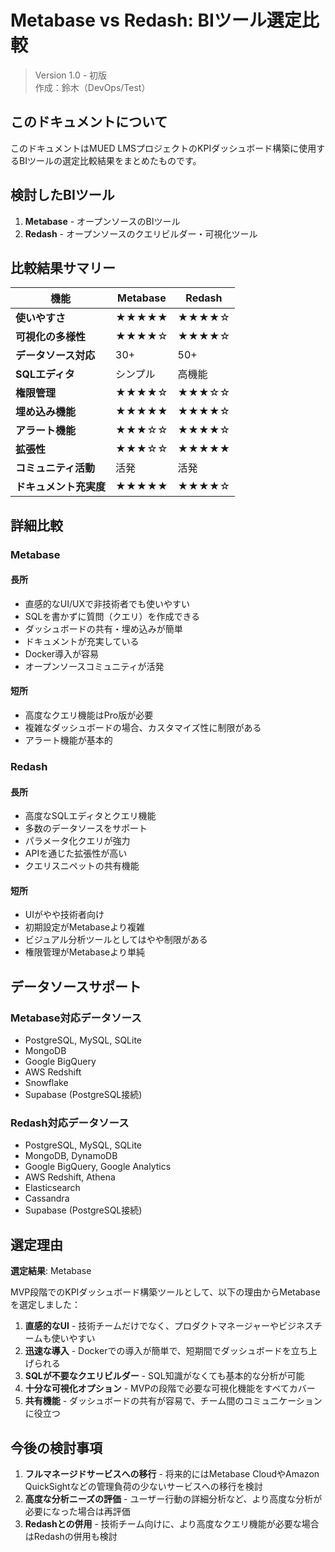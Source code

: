 # Metabase vs Redash: BIツール選定比較

> Version 1.0 - 初版  
> 作成：鈴木（DevOps/Test）

## このドキュメントについて

このドキュメントはMUED LMSプロジェクトのKPIダッシュボード構築に使用するBIツールの選定比較結果をまとめたものです。

## 検討したBIツール

1. **Metabase** - オープンソースのBIツール
2. **Redash** - オープンソースのクエリビルダー・可視化ツール

## 比較結果サマリー

| 機能 | Metabase | Redash |
|------|---------|--------|
| **使いやすさ** | ★★★★★ | ★★★★☆ |
| **可視化の多様性** | ★★★★☆ | ★★★★☆ |
| **データソース対応** | 30+ | 50+ |
| **SQLエディタ** | シンプル | 高機能 |
| **権限管理** | ★★★★☆ | ★★★☆☆ |
| **埋め込み機能** | ★★★★★ | ★★★★☆ |
| **アラート機能** | ★★★☆☆ | ★★★★☆ |
| **拡張性** | ★★★☆☆ | ★★★★★ |
| **コミュニティ活動** | 活発 | 活発 |
| **ドキュメント充実度** | ★★★★★ | ★★★★☆ |

## 詳細比較

### Metabase

#### 長所
- 直感的なUI/UXで非技術者でも使いやすい
- SQLを書かずに質問（クエリ）を作成できる
- ダッシュボードの共有・埋め込みが簡単
- ドキュメントが充実している
- Docker導入が容易
- オープンソースコミュニティが活発

#### 短所
- 高度なクエリ機能はPro版が必要
- 複雑なダッシュボードの場合、カスタマイズ性に制限がある
- アラート機能が基本的

### Redash

#### 長所
- 高度なSQLエディタとクエリ機能
- 多数のデータソースをサポート
- パラメータ化クエリが強力
- APIを通じた拡張性が高い
- クエリスニペットの共有機能

#### 短所
- UIがやや技術者向け
- 初期設定がMetabaseより複雑
- ビジュアル分析ツールとしてはやや制限がある
- 権限管理がMetabaseより単純

## データソースサポート

### Metabase対応データソース
- PostgreSQL, MySQL, SQLite
- MongoDB
- Google BigQuery
- AWS Redshift
- Snowflake
- Supabase (PostgreSQL接続)

### Redash対応データソース
- PostgreSQL, MySQL, SQLite
- MongoDB, DynamoDB
- Google BigQuery, Google Analytics
- AWS Redshift, Athena
- Elasticsearch
- Cassandra
- Supabase (PostgreSQL接続)

## 選定理由

**選定結果**: Metabase

MVP段階でのKPIダッシュボード構築ツールとして、以下の理由からMetabaseを選定しました：

1. **直感的なUI** - 技術チームだけでなく、プロダクトマネージャーやビジネスチームも使いやすい
2. **迅速な導入** - Dockerでの導入が簡単で、短期間でダッシュボードを立ち上げられる
3. **SQLが不要なクエリビルダー** - SQL知識がなくても基本的な分析が可能
4. **十分な可視化オプション** - MVPの段階で必要な可視化機能をすべてカバー
5. **共有機能** - ダッシュボードの共有が容易で、チーム間のコミュニケーションに役立つ

## 今後の検討事項

1. **フルマネージドサービスへの移行** - 将来的にはMetabase CloudやAmazon QuickSightなどの管理負荷の少ないサービスへの移行を検討
2. **高度な分析ニーズの評価** - ユーザー行動の詳細分析など、より高度な分析が必要になった場合は再評価
3. **Redashとの併用** - 技術チーム向けに、より高度なクエリ機能が必要な場合はRedashの併用も検討 